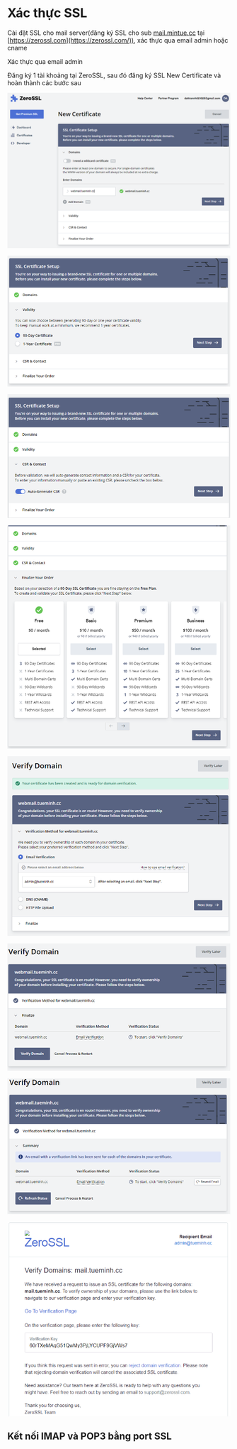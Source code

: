 # Xác thực SSL

Cài đặt SSL cho mail server(đăng ký SSL cho sub [mail.mintue.cc](http://mail.mintue.cc/) tại [https://zerossl.com](https://zerossl.com/)), xác thực qua email admin hoặc cname

Xác thực qua email admin

Đăng ký 1 tài khoảng tại ZeroSSL, sau đó đăng ký SSL New Certificate và hoàn thành các bước sau

![Untitled](Xa%CC%81c%20thu%CC%9B%CC%A3c%20SSL%20515212086f1c45a6b884172d75e9de1b/Untitled.png)

![Untitled](Xa%CC%81c%20thu%CC%9B%CC%A3c%20SSL%20515212086f1c45a6b884172d75e9de1b/Untitled%201.png)

![Untitled](Xa%CC%81c%20thu%CC%9B%CC%A3c%20SSL%20515212086f1c45a6b884172d75e9de1b/Untitled%202.png)

![Untitled](Xa%CC%81c%20thu%CC%9B%CC%A3c%20SSL%20515212086f1c45a6b884172d75e9de1b/Untitled%203.png)

![Untitled](Xa%CC%81c%20thu%CC%9B%CC%A3c%20SSL%20515212086f1c45a6b884172d75e9de1b/Untitled%204.png)

![Untitled](Xa%CC%81c%20thu%CC%9B%CC%A3c%20SSL%20515212086f1c45a6b884172d75e9de1b/Untitled%205.png)

![Untitled](Xa%CC%81c%20thu%CC%9B%CC%A3c%20SSL%20515212086f1c45a6b884172d75e9de1b/Untitled%206.png)

![Untitled](Xa%CC%81c%20thu%CC%9B%CC%A3c%20SSL%20515212086f1c45a6b884172d75e9de1b/Untitled%207.png)

## Kết nối IMAP và POP3 bằng port SSL

##